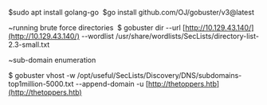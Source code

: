 $sudo apt install golang-go 
$go install github.com/OJ/gobuster/v3@latest 

~running brute force directories 
$ gobuster dir --url [http://10.129.43.140/](http://10.129.43.140/) --wordlist /usr/share/wordlists/SecLists/directory-list-2.3-small.txt 

~sub-domain enumeration 

$ gobuster vhost -w /opt/useful/SecLists/Discovery/DNS/subdomains-top1million-5000.txt --append-domain -u [http://thetoppers.htb](http://thetoppers.htb)